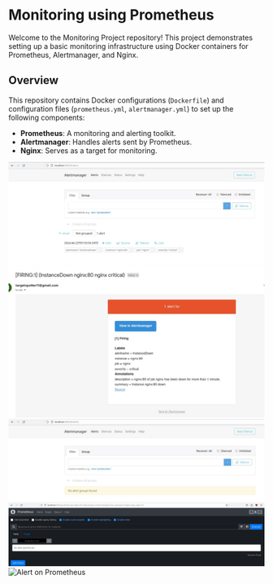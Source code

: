 # Monitoring using Prometheus

Welcome to the Monitoring Project repository! This project demonstrates setting up a basic monitoring infrastructure using Docker containers for Prometheus, Alertmanager, and Nginx.

## Overview

This repository contains Docker configurations (`Dockerfile`) and configuration files (`prometheus.yml`, `alertmanager.yml`) to set up the following components:

- **Prometheus**: A monitoring and alerting toolkit.
- **Alertmanager**: Handles alerts sent by Prometheus.
- **Nginx**: Serves as a target for monitoring.

![Alert on Alertmanager UI](images/alert-mgr-down.jpg)
![Alert on Email](images/alertmgr-email.jpg)
![Alertmanager UI](images/alertmgr-ui.jpg)
![Prometheus UI](images/prometheus-ui.jpg)
![Alert on Prometheus](prome-instance-down.jpg)
